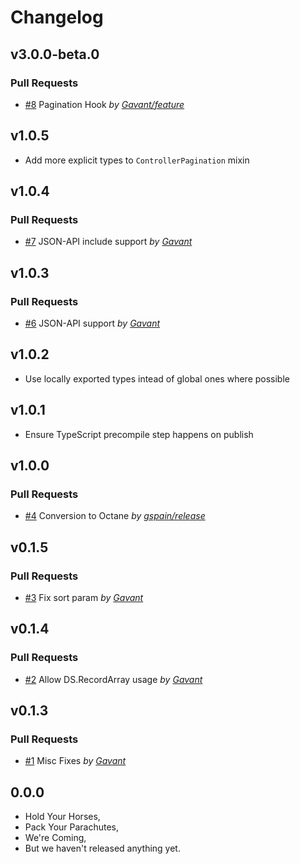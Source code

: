 Changelog
=========

## v3.0.0-beta.0

### Pull Requests

- [#8](https://github.com/Gavant/gavant-ember-pagination/pull/8)  Pagination Hook  *by [Gavant/feature](https://github.com/Gavant/feature)*

## v1.0.5

- Add more explicit types to `ControllerPagination` mixin

## v1.0.4

### Pull Requests

- [#7](https://github.com/Gavant/gavant-ember-pagination/pull/7)  JSON-API include support  *by [Gavant](https://github.com/Gavant)*

## v1.0.3

### Pull Requests

- [#6](https://github.com/Gavant/gavant-ember-pagination/pull/6)  JSON-API support  *by [Gavant](https://github.com/Gavant)*

## v1.0.2

- Use locally exported types intead of global ones where possible

## v1.0.1

- Ensure TypeScript precompile step happens on publish

## v1.0.0

### Pull Requests

- [#4](https://github.com/Gavant/gavant-ember-pagination/pull/4)  Conversion to Octane  *by [gspain/release](https://github.com/gspain/release)*

## v0.1.5

### Pull Requests

- [#3](https://github.com/Gavant/gavant-ember-pagination/pull/3)  Fix sort param  *by [Gavant](https://github.com/Gavant)*

## v0.1.4

### Pull Requests

- [#2](https://github.com/Gavant/gavant-ember-pagination/pull/2)  Allow DS.RecordArray usage  *by [Gavant](https://github.com/Gavant)*

## v0.1.3

### Pull Requests

- [#1](https://github.com/Gavant/gavant-ember-pagination/pull/1)  Misc Fixes  *by [Gavant](https://github.com/Gavant)*

## 0.0.0

- Hold Your Horses,
- Pack Your Parachutes,
- We're Coming,
- But we haven't released anything yet.

